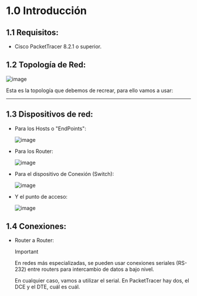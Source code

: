 # 1.0 Introducción

## 1.1 Requisitos:

- Cisco PacketTracer 8.2.1 o superior.

## 1.2 Topología de Red:

![image](https://github.com/user-attachments/assets/b577b774-4e07-4965-b57f-62614afa98e8)

Esta es la topología que debemos de recrear, para ello vamos a usar:

********************************************

## 1.3 Dispositivos de red:

- Para los Hosts o "EndPoints":
  
  ![image](https://github.com/user-attachments/assets/62add32d-4a26-4701-b0bd-5d968842b784)

- Para los Router:
  
  ![image](https://github.com/user-attachments/assets/80b2cf19-1acf-4c8b-a33e-53afdf4d2f08)

- Para el dispositivo de Conexión (Switch):
  
  ![image](https://github.com/user-attachments/assets/81351840-4a81-49bd-bf60-7c9ee1f42af3)

- Y el punto de acceso:
  
  ![image](https://github.com/user-attachments/assets/265d4369-f7e0-4a8c-8c50-b3bbacb1321b)
 
## 1.4 Conexiones:

- Router a Router:

  > [!IMPORTANT]
  > En redes más especializadas, se pueden usar conexiones seriales (RS-232) entre routers para intercambio de datos a bajo nivel.
  >
  En cualquier caso, vamos a utilizar el serial. En PacketTracer hay dos, el DCE y el DTE, cuál es cuál.

  
